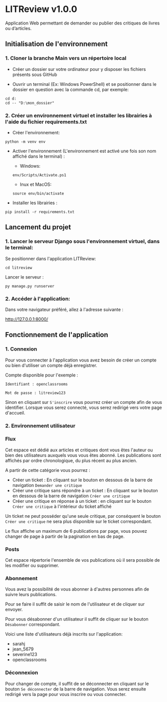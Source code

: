 # **LITReview v1.0.0**

Application Web permettant de demander ou publier des critiques de livres ou d’articles.

## **Initialisation de l'environnement**

### 1. Cloner la branche Main vers un répertoire local

- Créer un dossier sur votre ordinateur pour y disposer les fichiers présents sous GitHub

- Ouvrir un terminal (Ex: Windows PowerShell) et se positionner dans le dossier en question avec la commande cd, par exemple:

```
cd d:
cd -- "D:\mon_dossier"
```

### 2. Créer un environnement virtuel et installer les librairies à l'aide du fichier requirements.txt

- Créer l'environnement:


`python -m venv env`

- Activer l'environnement (L'environnement est activé une fois son nom affiché dans le terminal) : 

    - Windows:

    `env/Scripts/Activate.ps1` 

    - Inux et MacOS:  

    `source env/bin/activate`

- Installer les librairies : 

`pip install -r requirements.txt`


## **Lancement du projet**

### 1. Lancer le serveur Django sous l'environnement virtuel, dans le terminal:

Se positionner dans l'application LITReview:

`cd litreview`

Lancer le serveur :

`py manage.py runserver`

### 2. Accéder à l'application:

Dans votre navigateur préféré, allez à l'adresse suivante :

http://127.0.0.1:8000/


## **Fonctionnement de l'application**

### 1. Connexion

Pour vous connecter à l'application vous avez besoin de créer un compte ou bien d'utiliser un compte déjà enregistrer.

Compte disponible pour l'exemple :
```
Identifiant : openclassrooms

Mot de passe : litreview123
```

Sinon en cliquant sur `S'inscrire` vous pourrez créer un compte afin de vous identifier.
Lorsque vous serez connecté, vous serez redirigé vers votre page d'accueil.

### 2. Environnement utilisateur

### Flux

Cet espace est dédié aux articles et critiques dont vous êtes l'auteur ou bien des utilisateurs auxquels vous vous êtes abonné.
Les publications sont affichés par ordre chronologique, du plus récent au plus ancien.

A partir de cette catégorie vous pourrez :
  - Créer un ticket : En cliquant sur le bouton en dessous de la barre de navigation `Demander une critique`
  - Créer une critique sans répondre à un ticket : En cliquant sur le bouton en dessous de la barre de navigation `Créer une critique`
  - Créer une critique en réponse à un ticket : en cliquant sur le bouton `Créer une critique` à l'intérieur du ticket affiché
  
Un ticket ne peut posséder qu'une seule critique, par conséquent le bouton `Créer une critique` ne sera plus disponible sur le ticket correspondant.

Le flux affiche un maximum de 6 publications par page, vous pouvez changer de page à partir de la pagination en bas de page.

 ### Posts
 
 Cet espace répertorie l'ensemble de vos publications où il sera possible de les modifier ou supprimer.
 
 ### Abonnement
 
 Vous avez la possibilité de vous abonner à d'autres personnes afin de suivre leurs publications.
 
 Pour se faire il suffit de saisir le nom de l'utilisateur et de cliquer sur envoyer.
 
 Pour vous désabonner d'un utilisateur il suffit de cliquer sur le bouton `Désabonner` correspondant.
 
 Voici une liste d'utilisateurs déjà inscrits sur l'application:
  - sarahj
  - jean_5679
  - severine123
  - openclassrooms
  
### Déconnexion

Pour changer de compte, il suffit de se déconnecter en cliquant sur le bouton `Se déconnecter` de la barre de navigation.
Vous serez ensuite redirigé vers la page pour vous inscrire ou vous connecter.


  



